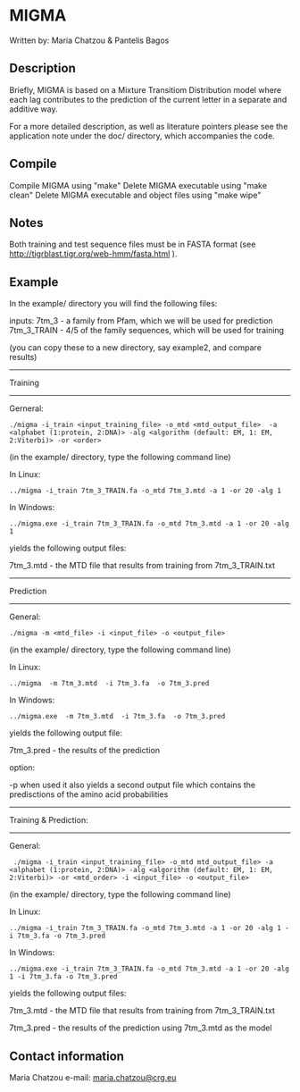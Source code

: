 MIGMA
=====

Written by: Maria Chatzou & Pantelis Bagos


Description
-----------
Briefly, MIGMA is based on a Mixture Transitiom Distribution model
where each lag contributes to the prediction of the current letter in 
a separate and additive way.

For a more detailed description, as well as literature pointers please
see the application note under the doc/ directory, which accompanies the code.


Compile
---------
Compile MIGMA using "make"
Delete MIGMA executable using "make clean"
Delete MIGMA executable and object files using "make wipe"


Notes
-----
Both training and test sequence files must be in FASTA format (see http://tigrblast.tigr.org/web-hmm/fasta.html ).



Example
-------
In the example/ directory you will find the following files:

inputs:
7tm_3		 - a family from Pfam, which we will be used for prediction
7tm_3_TRAIN   - 4/5 of the family sequences, which will be used for training

(you can copy these to a new directory, say example2, and compare results)


_________

Training		
_________

Gerneral:

    ./migma -i_train <input_training_file> -o_mtd <mtd_output_file>  -a <alphabet (1:protein, 2:DNA)> -alg <algorithm (default: EM, 1: EM, 2:Viterbi)> -or <order> 

(in the example/ directory, type the following command line)

In Linux:

    ../migma -i_train 7tm_3_TRAIN.fa -o_mtd 7tm_3.mtd -a 1 -or 20 -alg 1

In Windows:

    ../migma.exe -i_train 7tm_3_TRAIN.fa -o_mtd 7tm_3.mtd -a 1 -or 20 -alg 1


yields the following output files:

7tm_3.mtd    - the MTD file that results from training from 7tm_3_TRAIN.txt



___________

Prediction	
___________

General:

    ./migma -m <mtd_file> -i <input_file> -o <output_file>

(in the example/ directory, type the following command line)

In Linux:

    ../migma  -m 7tm_3.mtd  -i 7tm_3.fa  -o 7tm_3.pred
    
In Windows:

    ../migma.exe  -m 7tm_3.mtd  -i 7tm_3.fa  -o 7tm_3.pred
 
  
yields the following output file:

7tm_3.pred  - the results of the prediction

option:

  -p 	when used it also yields a second output file which contains the predisctions of the amino acid probabilities 



______________________

Training & Prediction:
______________________

General:	

     ./migma -i_train <input_training_file> -o_mtd mtd_output_file> -a <alphabet (1:protein, 2:DNA)> -alg <algorithm (default: EM, 1: EM, 2:Viterbi)> -or <mtd_order> -i <input_file> -o <output_file>

(in the example/ directory, type the following command line)

In Linux:

    ../migma -i_train 7tm_3_TRAIN.fa -o_mtd 7tm_3.mtd -a 1 -or 20 -alg 1 -i 7tm_3.fa -o 7tm_3.pred

In Windows:

    ../migma.exe -i_train 7tm_3_TRAIN.fa -o_mtd 7tm_3.mtd -a 1 -or 20 -alg 1 -i 7tm_3.fa -o 7tm_3.pred


yields the following output files:

7tm_3.mtd    - the MTD file that results from training from 7tm_3_TRAIN.txt

7tm_3.pred   - the results of the prediction using 7tm_3.mtd as the model



Contact information
-------------------
Maria Chatzou
e-mail: maria.chatzou@crg.eu

